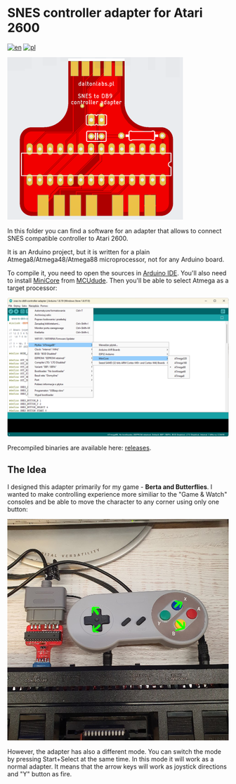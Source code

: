 # SNES controller adapter for Atari 2600

[![en](https://img.shields.io/badge/lang-en-red.svg)](./README.md)
[![pl](https://img.shields.io/badge/lang-pl-green.svg)](./README.pl.md)

![Adapter board](../../static/adapter_top.png)

In this folder you can find a software for an adapter that allows to connect SNES compatible controller to Atari 2600.

It is an Arduino project, but it is written for a plain Atmega8/Atmega48/Atmega88 microprocessor, not for any Arduino board.

To compile it, you need to open the sources in [Arduino IDE](https://www.arduino.cc/en/software). You'll also need to install [MiniCore](https://github.com/MCUdude/MiniCore) from [MCUdude](https://github.com/MCUdude). Then you'll be able to select Atmega as a target processor:

![Arduino IDE](../../static/arduino_ide.png)

Precompiled binaries are available here: [releases](https://github.com/vandalton/BertaAndButterflies/releases).

## The Idea

I designed this adapter primarily for my game - **Berta and Butterflies**. I wanted to make controlling experience more similiar to the "Game & Watch" consoles and be able to move the character to any corner using only one button:

![SNES controlling](../../static/snes_controlling.jpg)

However, the adapter has also a different mode. You can switch the mode by pressing Start+Select at the same time. In this mode it will work as a normal adapter. It means that the arrow keys will work as joystick directions and "Y" button as fire.
